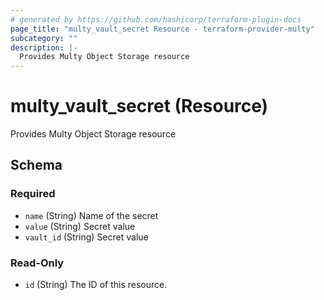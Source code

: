 ```yaml
---
# generated by https://github.com/hashicorp/terraform-plugin-docs
page_title: "multy_vault_secret Resource - terraform-provider-multy"
subcategory: ""
description: |-
  Provides Multy Object Storage resource
---
```


# multy_vault_secret (Resource)

Provides Multy Object Storage resource



<!-- schema generated by tfplugindocs -->
## Schema

### Required

- `name` (String) Name of the secret
- `value` (String) Secret value
- `vault_id` (String) Secret value

### Read-Only

- `id` (String) The ID of this resource.


